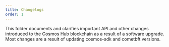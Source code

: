 ```yaml
---
title: Changelogs
order: 1
---
```


This folder documents and clarifies important API and other changes introduced to the Cosmos Hub blockchain as a result of a software upgrade. Most changes are a result of updating cosmos-sdk and cometbft versions.
